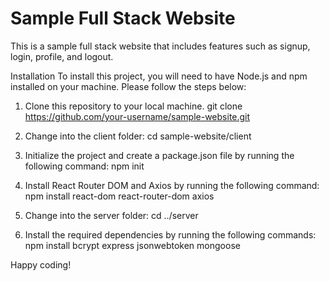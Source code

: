 # Sample Full Stack Website
This is a sample full stack website that includes features such as signup, login, profile, and logout.

Installation
To install this project, you will need to have Node.js and npm installed on your machine. Please follow the steps below:

1. Clone this repository to your local machine.
  git clone https://github.com/your-username/sample-website.git

2. Change into the client folder:
  cd sample-website/client

3. Initialize the project and create a package.json file by running the following command:
  npm init

4. Install React Router DOM and Axios by running the following command:
  npm install react-dom react-router-dom axios

5. Change into the server folder:
  cd ../server

6. Install the required dependencies by running the following commands:
  npm install bcrypt express jsonwebtoken mongoose

Happy coding!
